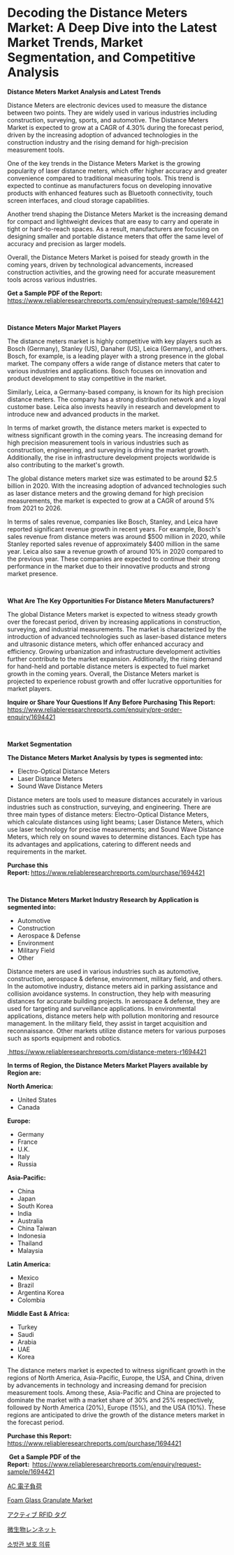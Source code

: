 <p><h1>Decoding the Distance Meters Market: A Deep Dive into the Latest Market Trends, Market Segmentation, and Competitive Analysis</h1></p><p><strong>Distance Meters Market Analysis and Latest Trends</strong></p>
<p><p>Distance Meters are electronic devices used to measure the distance between two points. They are widely used in various industries including construction, surveying, sports, and automotive. The Distance Meters Market is expected to grow at a CAGR of 4.30% during the forecast period, driven by the increasing adoption of advanced technologies in the construction industry and the rising demand for high-precision measurement tools.</p><p>One of the key trends in the Distance Meters Market is the growing popularity of laser distance meters, which offer higher accuracy and greater convenience compared to traditional measuring tools. This trend is expected to continue as manufacturers focus on developing innovative products with enhanced features such as Bluetooth connectivity, touch screen interfaces, and cloud storage capabilities.</p><p>Another trend shaping the Distance Meters Market is the increasing demand for compact and lightweight devices that are easy to carry and operate in tight or hard-to-reach spaces. As a result, manufacturers are focusing on designing smaller and portable distance meters that offer the same level of accuracy and precision as larger models.</p><p>Overall, the Distance Meters Market is poised for steady growth in the coming years, driven by technological advancements, increased construction activities, and the growing need for accurate measurement tools across various industries.</p></p>
<p><strong>Get a Sample PDF of the Report:&nbsp;</strong> <a href="https://www.reliableresearchreports.com/enquiry/request-sample/1694421">https://www.reliableresearchreports.com/enquiry/request-sample/1694421</a></p>
<p>&nbsp;</p>
<p><strong>Distance Meters Major Market Players</strong></p>
<p><p>The distance meters market is highly competitive with key players such as Bosch (Germany), Stanley (US), Danaher (US), Leica (Germany), and others. Bosch, for example, is a leading player with a strong presence in the global market. The company offers a wide range of distance meters that cater to various industries and applications. Bosch focuses on innovation and product development to stay competitive in the market.</p><p>Similarly, Leica, a Germany-based company, is known for its high precision distance meters. The company has a strong distribution network and a loyal customer base. Leica also invests heavily in research and development to introduce new and advanced products in the market.</p><p>In terms of market growth, the distance meters market is expected to witness significant growth in the coming years. The increasing demand for high precision measurement tools in various industries such as construction, engineering, and surveying is driving the market growth. Additionally, the rise in infrastructure development projects worldwide is also contributing to the market's growth.</p><p>The global distance meters market size was estimated to be around $2.5 billion in 2020. With the increasing adoption of advanced technologies such as laser distance meters and the growing demand for high precision measurements, the market is expected to grow at a CAGR of around 5% from 2021 to 2026.</p><p>In terms of sales revenue, companies like Bosch, Stanley, and Leica have reported significant revenue growth in recent years. For example, Bosch's sales revenue from distance meters was around $500 million in 2020, while Stanley reported sales revenue of approximately $400 million in the same year. Leica also saw a revenue growth of around 10% in 2020 compared to the previous year. These companies are expected to continue their strong performance in the market due to their innovative products and strong market presence.</p></p>
<p>&nbsp;</p>
<p><strong>What Are The Key Opportunities For Distance Meters Manufacturers?</strong></p>
<p><p>The global Distance Meters market is expected to witness steady growth over the forecast period, driven by increasing applications in construction, surveying, and industrial measurements. The market is characterized by the introduction of advanced technologies such as laser-based distance meters and ultrasonic distance meters, which offer enhanced accuracy and efficiency. Growing urbanization and infrastructure development activities further contribute to the market expansion. Additionally, the rising demand for hand-held and portable distance meters is expected to fuel market growth in the coming years. Overall, the Distance Meters market is projected to experience robust growth and offer lucrative opportunities for market players.</p></p>
<p><strong>Inquire or Share Your Questions If Any Before Purchasing This Report:</strong> <a href="https://www.reliableresearchreports.com/enquiry/pre-order-enquiry/1694421">https://www.reliableresearchreports.com/enquiry/pre-order-enquiry/1694421</a></p>
<p>&nbsp;</p>
<p><strong>Market Segmentation</strong></p>
<p><strong>The Distance Meters Market Analysis by types is segmented into:</strong></p>
<p><ul><li>Electro-Optical Distance Meters</li><li>Laser Distance Meters</li><li>Sound Wave Distance Meters</li></ul></p>
<p><p>Distance meters are tools used to measure distances accurately in various industries such as construction, surveying, and engineering. There are three main types of distance meters: Electro-Optical Distance Meters, which calculate distances using light beams; Laser Distance Meters, which use laser technology for precise measurements; and Sound Wave Distance Meters, which rely on sound waves to determine distances. Each type has its advantages and applications, catering to different needs and requirements in the market.</p></p>
<p><strong>Purchase this Report:&nbsp;</strong><a href="https://www.reliableresearchreports.com/purchase/1694421">https://www.reliableresearchreports.com/purchase/1694421</a></p>
<p>&nbsp;</p>
<p><strong>The Distance Meters Market Industry Research by Application is segmented into:</strong></p>
<p><ul><li>Automotive</li><li>Construction</li><li>Aerospace & Defense</li><li>Environment</li><li>Military Field</li><li>Other</li></ul></p>
<p><p>Distance meters are used in various industries such as automotive, construction, aerospace & defense, environment, military field, and others. In the automotive industry, distance meters aid in parking assistance and collision avoidance systems. In construction, they help with measuring distances for accurate building projects. In aerospace & defense, they are used for targeting and surveillance applications. In environmental applications, distance meters help with pollution monitoring and resource management. In the military field, they assist in target acquisition and reconnaissance. Other markets utilize distance meters for various purposes such as sports equipment and robotics.</p></p>
<p><a href="https://www.reliableresearchreports.com/distance-meters-r1694421">&nbsp;https://www.reliableresearchreports.com/distance-meters-r1694421</a></p>
<p><strong>In terms of Region, the Distance Meters Market Players available by Region are:</strong></p>
<p>
    <p> <strong> North America: </strong>
        <ul>
            <li>United States</li>
            <li>Canada</li>
        </ul>
        </p> 
    <p> <strong> Europe: </strong>
        <ul>
            <li>Germany</li>
            <li>France</li>
            <li>U.K.</li>
            <li>Italy</li>
            <li>Russia</li>
        </ul>
        </p> 
    <p> <strong> Asia-Pacific: </strong>
        <ul>
            <li>China</li>
            <li>Japan</li>
            <li>South Korea</li>
            <li>India</li>
            <li>Australia</li>
            <li>China Taiwan</li>
            <li>Indonesia</li>
            <li>Thailand</li>
            <li>Malaysia</li>
        </ul>
        </p> 
    <p> <strong> Latin America: </strong>
        <ul>
            <li>Mexico</li>
            <li>Brazil</li>
            <li>Argentina Korea</li>
            <li>Colombia</li>
        </ul>
        </p> 
    <p> <strong> Middle East & Africa: </strong>
        <ul>
            <li>Turkey</li>
            <li>Saudi</li>
            <li>Arabia</li>
            <li>UAE</li>
            <li>Korea</li>
        </ul>
    </p>
    </p>
<p><p>The distance meters market is expected to witness significant growth in the regions of North America, Asia-Pacific, Europe, the USA, and China, driven by advancements in technology and increasing demand for precision measurement tools. Among these, Asia-Pacific and China are projected to dominate the market with a market share of 30% and 25% respectively, followed by North America (20%), Europe (15%), and the USA (10%). These regions are anticipated to drive the growth of the distance meters market in the forecast period.</p></p>
<p><strong>Purchase this Report: </strong><a href="https://www.reliableresearchreports.com/purchase/1694421">https://www.reliableresearchreports.com/purchase/1694421</a></p>
<p>&nbsp;<strong>Get a Sample PDF of the Report:&nbsp;&nbsp;</strong><a href="https://www.reliableresearchreports.com/enquiry/request-sample/1694421">https://www.reliableresearchreports.com/enquiry/request-sample/1694421</a></p>
<p><strong></strong></p>
<p><p><a href="https://medium.com/@roberts65david/ac%E9%9B%BB%E5%AD%90%E8%B2%A0%E8%8D%B7%E5%B8%82%E5%A0%B4%E8%A6%8F%E6%A8%A1-cagr-%E5%8B%95%E5%90%912024%E5%B9%B4%E3%81%8B%E3%82%892030%E5%B9%B4-143346260dfc">AC 電子負荷</a></p><p><a href="https://issuu.com/reportprime-2/docs/foam-glass-granulate-market-size-2030.pptx">Foam Glass Granulate Market</a></p><p><a href="https://github.com/moulafa/Market-Research-Report-List-1/blob/main/140999021600.md">アクティブ RFID タグ</a></p><p><a href="https://medium.com/@dominicalsop1/%E5%BE%AE%E7%94%9F%E7%89%A9%E3%83%AC%E3%83%B3%E3%83%8D%E3%83%83%E3%83%88%E5%B8%82%E5%A0%B4%E3%81%AE%E8%A6%8F%E6%A8%A1%E3%81%AF-%E3%82%B0%E3%83%AD%E3%83%BC%E3%83%90%E3%83%AB%E7%94%A3%E6%A5%AD%E3%81%AB%E3%81%8A%E3%81%91%E3%82%8B%E6%9C%80%E8%89%AF%E3%81%AE%E3%83%9E%E3%83%BC%E3%82%B1%E3%83%86%E3%82%A3%E3%83%B3%E3%82%B0%E3%83%81%E3%83%A3%E3%83%8D%E3%83%AB%E3%82%92%E6%98%8E%E3%82%89%E3%81%8B%E3%81%AB%E3%81%97%E3%81%BE%E3%81%99-0ec395d85cf2">微生物レンネット</a></p><p><a href="https://medium.com/@achimcoteanu1/%EC%86%8C%EB%B0%A9%EB%B3%B5-%EC%8B%9C%EC%9E%A5%EC%9D%80-%EC%8B%9C%EC%9E%A5-%EC%A0%90%EC%9C%A0%EC%9C%A8-%EC%8B%9C%EC%9E%A5-%EB%8F%99%ED%96%A5-%EB%B0%8F-%EC%8B%9C%EC%9E%A5-%EC%84%B1%EC%9E%A5%EC%97%90-%EB%8C%80%ED%95%9C-%EC%A0%95%EB%B3%B4%EB%A5%BC-%EC%A0%9C%EA%B3%B5%ED%95%A9%EB%8B%88%EB%8B%A4-049ec980d6f0">소방관 보호 의류</a></p></p>